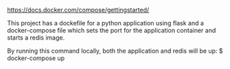 https://docs.docker.com/compose/gettingstarted/

This project has a dockefile for a python application using flask and a docker-compose file which sets the port for the application container and starts a redis image.

By running this command locally, both the application and redis will be up: 
$ docker-compose up